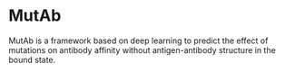 # MutAb
MutAb is a framework based on deep learning to predict the effect of mutations on antibody affinity without antigen-antibody structure in the bound state.
